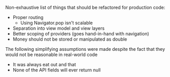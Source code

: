Non-exhaustive list of things that should be refactored for production code:
- Proper routing
  - Using Navigator.pop isn't scalable
- Separation into view model and view layers
- Better scoping of providers (goes hand-in-hand with navigation)
- Money should not be stored or manipulated as double

The following simplifying assumptions were made despite the fact that they would not be reasonable in real-world code
- It was always eat out and that 
- None of the API fields will ever return null